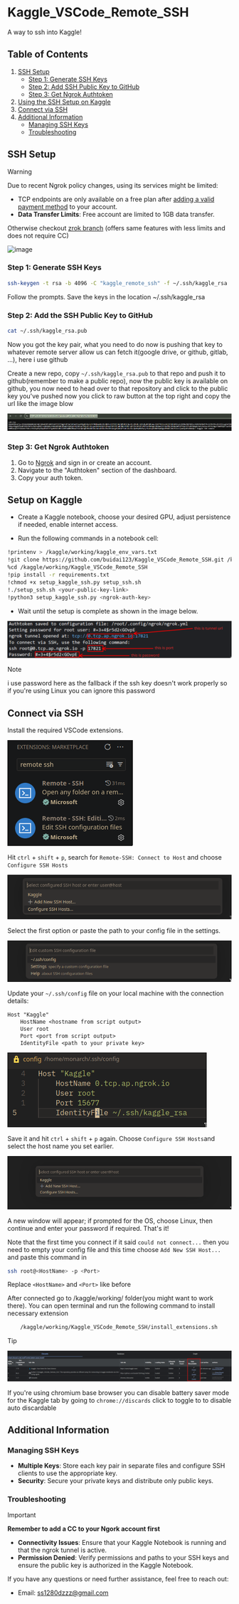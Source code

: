 # Kaggle_VSCode_Remote_SSH

A way to ssh into Kaggle!

## Table of Contents

1. [SSH Setup](#ssh-setup)
   - [Step 1: Generate SSH Keys](#step-1-generate-ssh-keys)
   - [Step 2: Add SSH Public Key to GitHub](#step-2-add-ssh-public-key-to-github)
   - [Step 3: Get Ngrok Authtoken](#step-3-get-ngrok-authtoken)
2. [Using the SSH Setup on Kaggle](#using-the-ssh-setup-on-kaggle)
3. [Connect via SSH](#connect-via-ssh)
4. [Additional Information](#additional-information)
   - [Managing SSH Keys](#managing-ssh-keys)
   - [Troubleshooting](#troubleshooting)

## SSH Setup

> [!WARNING]
>
> Due to recent Ngrok policy changes, using its services might be limited:
>
> - TCP endpoints are only available on a free plan after [adding a valid payment method](https://dashboard.ngrok.com/settings#id-verification) to your account.
> - **Data Transfer Limits**: Free account are limited to 1GB data transfer.
>
> Otherwise checkout [zrok branch](https://github.com/buidai123/Kaggle_VSCode_Remote_SSH/tree/feat/zrok-integration) (offers same features with less limits and does not require CC)
>
> ![image](https://github.com/user-attachments/assets/96b2c14a-dc22-46db-a8f0-7229380a6173)

### Step 1: Generate SSH Keys

```sh
ssh-keygen -t rsa -b 4096 -C "kaggle_remote_ssh" -f ~/.ssh/kaggle_rsa
```

Follow the prompts. Save the keys in the location ~/.ssh/kaggle_rsa

### Step 2: Add the SSH Public Key to GitHub

```sh
cat ~/.ssh/kaggle_rsa.pub
```

Now you got the key pair, what you need to do now is pushing that key to whatever remote server allow us can fetch it(google drive, or github, gitlab, ...), here i use github

Create a new repo, copy `~/.ssh/kaggle_rsa.pub` to that repo and push it to github(remember to make a public repo), now the public key is available on github, you now need to head over to that repository and click to the public key you've pushed now you click to raw button at the top right and copy the url like the image blow

<img src="images/github1.png">

### Step 3: Get Ngrok Authtoken

1. Go to [Ngrok](https://ngrok.com) and sign in or create an account.
2. Navigate to the "Authtoken" section of the dashboard.
3. Copy your auth token.

## Setup on Kaggle

- Create a Kaggle notebook, choose your desired GPU, adjust persistence if needed, enable internet access.

- Run the following commands in a notebook cell:

```bash
!printenv > /kaggle/working/kaggle_env_vars.txt
!git clone https://github.com/buidai123/Kaggle_VSCode_Remote_SSH.git /kaggle/working/Kaggle_VSCode_Remote_SSH
%cd /kaggle/working/Kaggle_VSCode_Remote_SSH
!pip install -r requirements.txt
!chmod +x setup_kaggle_ssh.py setup_ssh.sh
!./setup_ssh.sh <your-public-key-link>
!python3 setup_kaggle_ssh.py <ngrok-auth-key>
```

- Wait until the setup is complete as shown in the image below.

<img src="images/kaggle2.png">

> [!NOTE]
> i use password here as the fallback if the ssh key doesn't work properly so if you're using Linux you can ignore this password

## Connect via SSH

Install the required VSCode extensions.

<img src="images/vscode1.png">

Hit `ctrl` + `shift` + `p`, search for `Remote-SSH: Connect to Host` and choose `Configure SSH Hosts`

<img src="images/vscode2.png">

Select the first option or paste the path to your config file in the settings.

<img src="images/vscode3.png">

Update your `~/.ssh/config` file on your local machine with the connection details:

```plaintext
Host "Kaggle"
    HostName <hostname from script output>
    User root
    Port <port from script output>
    IdentityFile <path to your private key>
```

<img src="images/vscode4.png">

Save it and hit `ctrl` + `shift` + `p` again. Choose `Configure SSH Hosts`and select the host name you set earlier.

<img src="images/vscode5.png">

A new window will appear; if prompted for the OS, choose Linux, then continue and enter your password if required. That's it!

Note that the first time you connect if it said `could not connect...` then you need to empty your config file and this time choose `Add New SSH Host...` and paste this command in

```bash
ssh root@<HostName> -p <Port>
```

Replace `<HostName>` and `<Port>` like before

After connected go to /kaggle/working/ folder(you might want to work there). You can open terminal and run the following command to install necessary extension

```sh
    /kaggle/working/Kaggle_VSCode_Remote_SSH/install_extensions.sh
```

> [!TIP]
>
> <img src="images/thorium.png">
>
> If you're using chromium base browser you can disable battery saver mode for the Kaggle tab by going to `chrome://discards` click to toggle to to disable auto discardable

## Additional Information

### Managing SSH Keys

- **Multiple Keys**: Store each key pair in separate files and configure SSH clients to use the appropriate key.
- **Security**: Secure your private keys and distribute only public keys.

### Troubleshooting

> [!IMPORTANT]
>
> **Remember to add a CC to your Ngork account first**

- **Connectivity Issues**: Ensure that your Kaggle Notebook is running and that the ngrok tunnel is active.
- **Permission Denied**: Verify permissions and paths to your SSH keys and ensure the public key is authorized in the Kaggle Notebook.

If you have any questions or need further assistance, feel free to reach out:

- Email: [ss1280dzzz@gmail.com](mailto:ss1280dzzz@gmail.com)
